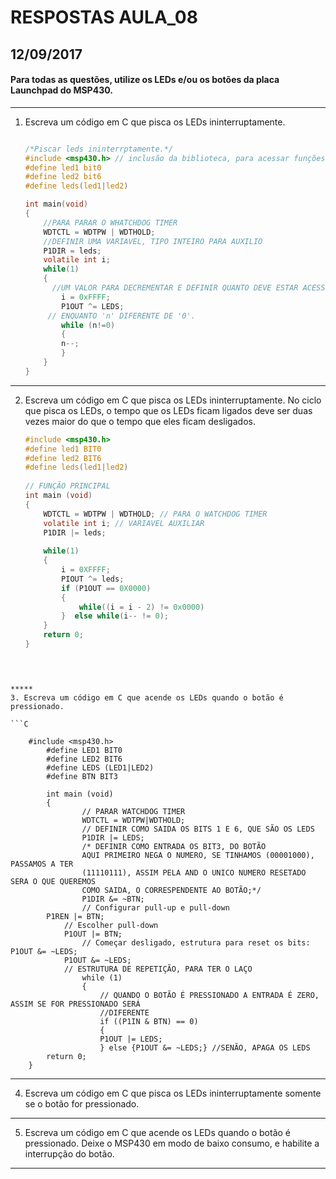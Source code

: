 # RESPOSTAS AULA_08
## 12/09/2017 

#### Para todas as questões, utilize os LEDs e/ou os botões da placa Launchpad do MSP430.
*****

1. Escreva um código em C que pisca os LEDs ininterruptamente.

    ```C

    /*Piscar leds ininterrptamente.*/
    #include <msp430.h> // inclusão da biblioteca, para acessar funções do msp
    #define led1 bit0
    #define led2 bit6
    #define leds(led1|led2)
    
    int main(void)
    {
        //PARA PARAR O WHATCHDOG TIMER
        WDTCTL = WDTPW | WDTHOLD;
        //DEFINIR UMA VARIAVEL, TIPO INTEIRO PARA AUXILIO
        P1DIR = leds;
        volatile int i;    
        while(1)
        {
          //UM VALOR PARA DECREMENTAR E DEFINIR QUANTO DEVE ESTAR ACESSO/APAGADO
            i = 0xFFFF;
            P1OUT ^= LEDS;
         // ENQUANTO 'n' DIFERENTE DE '0'.     
            while (n!=0)
            {
            n--;
            }
        }
    }
    
    ```
*****
2. Escreva um código em C que pisca os LEDs ininterruptamente. No ciclo que pisca os LEDs, o tempo que os LEDs ficam ligados deve ser duas vezes maior do que o tempo que eles ficam desligados.

    ```C
    #include <msp430.h>
    #define led1 BIT0
    #define led2 BIT6
    #define leds(led1|led2)
  
    // FUNÇÃO PRINCIPAL
    int main (void)
    {
        WDTCTL = WDTPW | WDTHOLD; // PARA O WATCHDOG TIMER
        volatile int i; // VARIAVEL AUXILIAR
        P1DIR |= leds;
        
        while(1)
        {
            i = 0XFFFF;
            PIOUT ^= leds;       
            if (P1OUT == 0X0000)
            {
                while((i = i - 2) != 0x0000)
            }  else while(i-- != 0);
        }
        return 0;
    }


        
```
*****
3. Escreva um código em C que acende os LEDs quando o botão é pressionado.

```C
   
   	#include <msp430.h>
    	#define LED1 BIT0
    	#define LED2 BIT6
    	#define LEDS (LED1|LED2)
    	#define BTN BIT3

        int main (void)
        {
            	// PARAR WATCHDOG TIMER
            	WDTCTL = WDTPW|WDTHOLD;
            	// DEFINIR COMO SAIDA OS BITS 1 E 6, QUE SÃO OS LEDS
            	P1DIR |= LEDS;
            	/* DEFINIR COMO ENTRADA OS BIT3, DO BOTÃO
            	AQUI PRIMEIRO NEGA O NUMERO, SE TINHAMOS (00001000), PASSAMOS A TER
            	(11110111), ASSIM PELA AND O UNICO NUMERO RESETADO SERA O QUE QUEREMOS
            	COMO SAIDA, O CORRESPENDENTE AO BOTÃO;*/
            	P1DIR &= ~BTN;
            	// Configurar pull-up e pull-down
		P1REN |= BTN;
	        // Escolher pull-down
        	P1OUT |= BTN;
            	// Começar desligado, estrutura para reset os bits: P1OUT &= ~LEDS;
	        P1OUT &= ~LEDS;
	        // ESTRUTURA DE REPETIÇÃO, PARA TER O LAÇO        
        	    while (1)
            	{
	                // QUANDO O BOTÃO É PRESSIONADO A ENTRADA É ZERO, ASSIM SE FOR PRESSIONADO SERÁ 
        	        //DIFERENTE
	                if ((P1IN & BTN) == 0)
	                {               
	                P1OUT |= LEDS;
	                } else {P1OUT &= ~LEDS;} //SENÃO, APAGA OS LEDS
		return 0;
	}
```		


*****

4. Escreva um código em C que pisca os LEDs ininterruptamente somente se o botão for pressionado.
*****
5. Escreva um código em C que acende os LEDs quando o botão é pressionado. Deixe o MSP430 em modo de baixo consumo, e habilite a interrupção do botão.
*****
